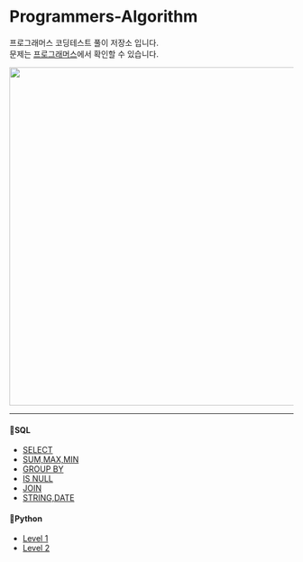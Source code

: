 # Programmers-Algorithm
프로그래머스 코딩테스트 풀이 저장소 입니다.  
문제는 [프로그래머스](https://programmers.co.kr/learn/challenges)에서 확인할 수 있습니다.


<p align="center"><img src="https://user-images.githubusercontent.com/106292833/173176426-598a64c1-43d8-46af-a6e9-f2f8298e9878.jpg" width="600"/></p>

___ 
#### 🚪SQL
- [SELECT](https://github.com/chanzae/Programmers-Algorithm/tree/main/SQL/SELECT)
- [SUM,MAX,MIN](https://github.com/chanzae/Programmers-Algorithm/tree/main/SQL/SUM%2CMAX%2CMIN)
- [GROUP BY](https://github.com/chanzae/Programmers-Algorithm/tree/main/SQL/GROUP%20BY)
- [IS NULL](https://github.com/chanzae/Programmers-Algorithm/tree/main/SQL/IS%20NULL)
- [JOIN](https://github.com/chanzae/Programmers-Algorithm/tree/main/SQL/JOIN)
- [STRING,DATE](https://github.com/chanzae/Programmers-Algorithm/tree/main/SQL/STRING%2CDATE)



#### 🐍Python
- [Level 1](https://github.com/chanzae/Programmers-Algorithm/tree/main/Python/Level1)
- [Level 2](https://github.com/chanzae/Programmers-Algorithm/tree/main/Python/Level2)
